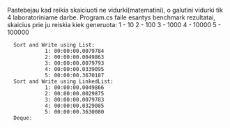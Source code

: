 Pastebejau kad reikia skaiciuoti ne vidurki(matematini), o galutini vidurki tik 4 laboratoriniame darbe.
Program.cs faile esantys benchmark rezultatai, skaicius prie ju reiskia kiek generuota:
  1 - 10
  2 - 100
  3 - 1000
  4 - 10000
  5 - 100000

      Sort and Write using List:
                1: 00:00:00.0079784
                2: 00:00:00.0049863
                3: 00:00:00.0079793
                4: 00:00:00.0339095
                5: 00:00:00.3670187
      Sort and Write using LinkedList:
                1: 00:00:00.0049866
                2: 00:00:00.0029875
                3: 00:00:00.0079783
                4: 00:00:00.0329085
                5: 00:00:00.3630080
      Deque:
